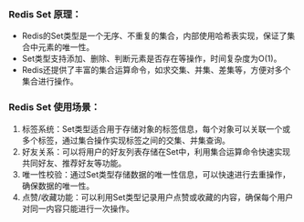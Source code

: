 ### Redis Set 原理：

- Redis的Set类型是一个无序、不重复的集合，内部使用哈希表实现，保证了集合中元素的唯一性。
- Set类型支持添加、删除、判断元素是否存在等操作，时间复杂度为O(1)。
- Redis还提供了丰富的集合运算命令，如求交集、并集、差集等，方便对多个集合进行操作。

### Redis Set 使用场景：

1. 标签系统：Set类型适合用于存储对象的标签信息，每个对象可以关联一个或多个标签，通过集合操作实现标签之间的交集、并集查询。
2. 好友关系：可以将用户的好友列表存储在Set中，利用集合运算命令快速实现共同好友、推荐好友等功能。
3. 唯一性校验：通过Set类型存储数据的唯一性信息，可以快速进行去重操作，确保数据的唯一性。
4. 点赞/收藏功能：可以利用Set类型记录用户点赞或收藏的内容，确保每个用户对同一内容只能进行一次操作。